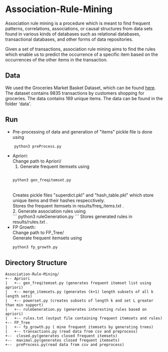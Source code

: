 # Association-Rule-Mining

Association rule mining is a procedure which is meant to find frequent patterns, correlations, associations, or causal structures from data sets found in various kinds of databases such as relational databases, transactional databases, and other forms of data repositories.

Given a set of transactions, association rule mining aims to find the rules which enable us to predict the occurrence of a specific item based on the occurrences of the other items in the transaction.

## Data

We used the Groceries Market Basket Dataset, which can be found [here](http://www.sci.csueastbay.edu/~esuess/classes/Statistics_6620/Presentations/ml13/groceries.csv). The dataset contains 9835 transactions by customers shopping for groceries. The data contains 169 unique items. The data can be found in the folder 'data'.

## Run
* Pre-processing of data and generation of "items" pickle file  is done using
```python
    python3 preProcess.py
```
* Apriori: <br />
    Change path to Apriori/ <br />
    1. Generate frequent itemsets using <br />
    ```python

    python3 gen_freqitemset.py
    ```
    <br />
    Creates pickle files "superdict.pkl" and "hash_table.pkl" which store unique items and their hashes respecctively. <br />
    Stores the frequent itemsets in results/freq_items.txt . <br />
    2. Generate association rules using <br />
    ```
    python3 ruleGeneration.py
    ```
    Stores generated rules in results/rules.txt . <br />
* FP Growth: <br />
    Change path to FP_Tree/ <br />
    Generate frequent itemsets using
    ```
    python3 fp_growth.py
    ```
## Directory Structure
```
Association-Rule-Mining/
+-- Apriori
|   +-- gen_freqitemset.py (generates frequent itemset list using apriori)
|   +-- merge_itemsets.py (generates (k+1) length subsets of all k length sets)
|   +-- powerset.py (creates subsets of length k and set L greater than min support)
|   +-- ruleGeneration.py (generates interesting rules based on apriori)
|   +-- rules.txt (output file containing frequent itemsets and rules)
+-- FP_Tree
|   +-- fp_growth.py ( mine frequent itemsets by generating trees)
|   +-- transactions.py (read data from csv and preprocess)
+--  closed.py(generates closed frequent itemsets)
+--  maximal.py(generates closed frequent itemsets)
+--  preProcess.py(read data from csv and preprocess)


```
